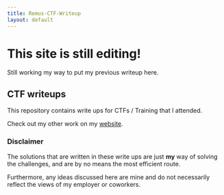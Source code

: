 ```yaml
---
title: Remus-CTF-Writeup
layout: default
---
```


# This site is still editing!

Still working my way to put my previous writeup here.

## CTF writeups

This repository contains write ups for CTFs / Training that I attended.

Check out my other work on my <a href="https://remusdbd.github.io/">website</a>.

### Disclaimer

The solutions that are written in these write ups are just **my** way of solving the challenges, and are by no means the most efficient route.
 
Furthermore, any ideas discussed here are mine and do not necessarily reflect the views of my employer or coworkers. 
